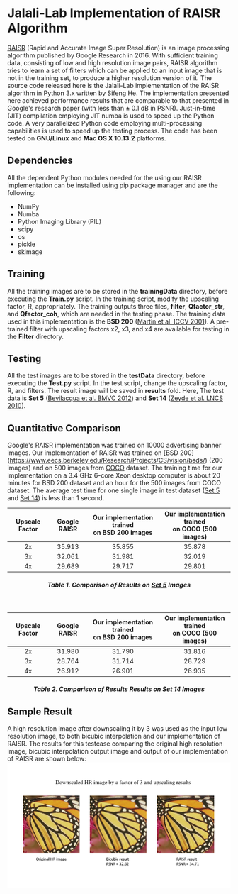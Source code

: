 # Jalali-Lab Implementation of RAISR Algorithm

[RAISR](http://ieeexplore.ieee.org/stamp/stamp.jsp?arnumber=7744595) (Rapid and Accurate Image Super Resolution) is an image processing algorithm published by Google Research in 2016. With sufficient training data, consisting of low and high resolution image pairs, RAISR algorithm tries to learn a set of filters which can be applied to an input image that is not in the training set, to produce a higher resolution version of it. The source code released here is the Jalali-Lab implementation of the RAISR algorithm in Python 3.x written by Sifeng He. The implementation presented here achieved performance results that are comparable to that presented in Google's research paper (with less than &#177; 0.1 dB in PSNR). 
Just-in-time (JIT) compilation employing JIT numba is used to speed up the Python code. A very parallelized Python code employing multi-processing capabilities is used to speed up the testing process. The code has been tested on **GNU/Linux** and **Mac OS X 10.13.2** platforms. 

## Dependencies
All the dependent Python modules needed for the using our RAISR implementation can be installed using pip package manager and are the following:

*  NumPy
*  Numba
*  Python Imaging Library (PIL)
*  scipy
*  os
*  pickle
*  skimage

## Training
All the training images are to be stored in the **trainingData** directory, before executing the **Train.py** script. In the training script, modify the upscaling factor, R, appropriately. The training outputs three files, **filter**, **Qfactor_str**, and **Qfactor_coh**, which are needed in the testing phase. The training data used in this implementation is the **BSD 200** ([Martin et al. ICCV 2001](https://www.eecs.berkeley.edu/Research/Projects/CS/vision/bsds/)). A pre-trained filter with upscaling factors x2, x3, and x4 are available for testing in the **Filter** directory.

## Testing
All the test images are to be stored in the **testData** directory, before executing the **Test.py** script. In the test script, change the upscaling factor, R, and filters. The result image will be saved in **results** fold. Here, The test data is **Set 5** ([Bevilacqua et al. BMVC 2012](http://people.rennes.inria.fr/Aline.Roumy/results/SR_BMVC12.html)) and **Set 14** ([Zeyde et al. LNCS 2010](https://sites.google.com/site/romanzeyde/research-interests)). 

## Quantitative Comparison
Google's RAISR implementation was trained on 10000 advertising banner images. Our implementation of RAISR was trained on [BSD 200] (https://www.eecs.berkeley.edu/Research/Projects/CS/vision/bsds/) (200 images) and on 500 images from [COCO](http://mscoco.org/) dataset. The training time for our implementation on a 3.4 GHz 6-core Xeon desktop computer is about 20 minutes for BSD 200 dataset and an hour for the 500 images from COCO dataset. The average test time for one single image in test dataset ([Set 5](http://people.rennes.inria.fr/Aline.Roumy/results/SR_BMVC12.html) and [Set 14](https://sites.google.com/site/romanzeyde/research-interests)) is less than 1 second.
<center>

| Upscale Factor | Google RAISR  | Our implementation trained <br> on BSD 200 images | Our implementation trained <br> on COCO (500 images) |
|:-------------: |:---------------:| :-------------:| :-------------:|
| 2x      | 35.913 |   35.855|     35.878 |
| 3x      | 32.061 |   31.981|     32.019 |
| 4x      | 29.689 |   29.717|     29.801 |
##### Table 1. Comparison of Results on [Set 5](http://people.rennes.inria.fr/Aline.Roumy/results/SR_BMVC12.html) Images

<br>

| Upscale Factor | Google RAISR  | Our implementation trained <br> on BSD 200 images | Our implementation trained <br> on COCO (500 images) |
|:-------------: |:---------------:| :-------------:| :-------------:|
| 2x      | 31.980 |   31.790|     31.816 |
| 3x      | 28.764 |   31.714|     28.729 |
| 4x      | 26.912 |   26.901|     26.935 |
##### Table 2. Comparison of Results Results on [Set 14](https://sites.google.com/site/romanzeyde/research-interests) Images
</center>

## Sample Result
A high resolution image after downscaling it by 3 was used as the input low resolution image, to both bicubic interpolation and our implementation of RAISR. The results for this testcase comparing the original high resolution image, bicubic interpolation output image and output of our implementation of RAISR are shown below:
![](Comparison_result.png)
